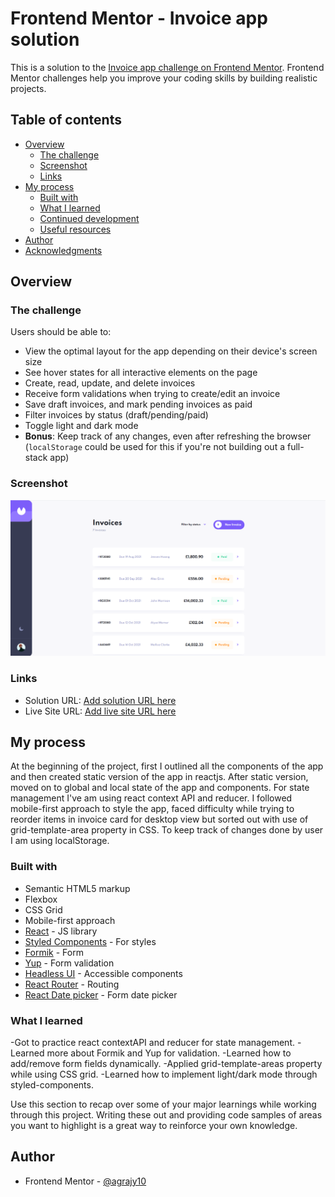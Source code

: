 # Frontend Mentor - Invoice app solution

This is a solution to the [Invoice app challenge on Frontend Mentor](https://www.frontendmentor.io/challenges/invoice-app-i7KaLTQjl). Frontend Mentor challenges help you improve your coding skills by building realistic projects.

## Table of contents

- [Overview](#overview)
  - [The challenge](#the-challenge)
  - [Screenshot](#screenshot)
  - [Links](#links)
- [My process](#my-process)
  - [Built with](#built-with)
  - [What I learned](#what-i-learned)
  - [Continued development](#continued-development)
  - [Useful resources](#useful-resources)
- [Author](#author)
- [Acknowledgments](#acknowledgments)

## Overview

### The challenge

Users should be able to:

- View the optimal layout for the app depending on their device's screen size
- See hover states for all interactive elements on the page
- Create, read, update, and delete invoices
- Receive form validations when trying to create/edit an invoice
- Save draft invoices, and mark pending invoices as paid
- Filter invoices by status (draft/pending/paid)
- Toggle light and dark mode
- **Bonus**: Keep track of any changes, even after refreshing the browser (`localStorage` could be used for this if you're not building out a full-stack app)

### Screenshot

![](https://raw.githubusercontent.com/agrajy10/invoice-app/master/screenshots/Screenshot_1.png)

### Links

- Solution URL: [Add solution URL here](https://www.frontendmentor.io/solutions/invoice-app-using-react-js-and-styled-components-Oj5-YSNaX)
- Live Site URL: [Add live site URL here](https://invoice-app-react.netlify.app/)

## My process

At the beginning of the project, first I outlined all the components of the app and then created static version of the app in reactjs.
After static version, moved on to global and local state of the app and components. For state management I've am using react context API and reducer.
I followed mobile-first approach to style the app, faced difficulty while trying to reorder items in invoice card for desktop view but sorted out with
use of grid-template-area property in CSS.
To keep track of changes done by user I am using localStorage.

### Built with

- Semantic HTML5 markup
- Flexbox
- CSS Grid
- Mobile-first approach
- [React](https://reactjs.org/) - JS library
- [Styled Components](https://styled-components.com/) - For styles
- [Formik](https://formik.org/) - Form
- [Yup](https://github.com/jquense/yup) - Form validation
- [Headless UI](https://headlessui.dev/) - Accessible components
- [React Router](https://reactrouter.com/) - Routing
- [React Date picker](https://reactdatepicker.com/) - Form date picker

### What I learned

-Got to practice react contextAPI and reducer for state management.
-Learned more about Formik and Yup for validation.
-Learned how to add/remove form fields dynamically.
-Applied grid-template-areas property while using CSS grid.
-Learned how to implement light/dark mode through styled-components.

Use this section to recap over some of your major learnings while working through this project. Writing these out and providing code samples of areas you want to highlight is a great way to reinforce your own knowledge.

## Author

- Frontend Mentor - [@agrajy10](https://www.frontendmentor.io/profile/agrajy10)
